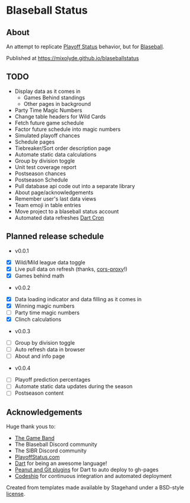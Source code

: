 # Blaseball Status
## About
An attempt to replicate [Playoff Status](http://playoffstatus.com)
 behavior, but for [Blaseball](https://blaseball.com).
 
Published at https://mixolyde.github.io/blaseballstatus

## TODO
* Display data as it comes in
  * Games Behind standings
  * Other pages in background
* Party Time Magic Numbers
* Change table headers for Wild Cards
* Fetch future game schedule
* Factor future schedule into magic numbers
* Simulated playoff chances
* Schedule pages
* Tiebreaker/Sort order description page
* Automate static data calculations
* Group by division toggle
* Unit test coverage report
* Postseason chances
* Postseason Schedule
* Pull database api code out into a separate library
* About page/acknowledgements
* Remember user's last data views
* Team emoji in table entries
* Move project to a blaseball status account
* Automated data refreshes [Dart Cron](https://pub.dev/packages/cron)

## Planned release schedule
* v0.0.1 
- [x] Wild/Mild league data toggle
- [x] Live pull data on refresh (thanks, [cors-proxy](https://github.com/Society-for-Internet-Blaseball-Research/cors-proxy)!)
- [x] Games behind math
* v0.0.2
- [x] Data loading indicator and data filling as it comes in
- [x] Winning magic numbers
- [ ] Party time magic numbers
- [x] Clinch calculations
* v0.0.3
- [ ] Group by division toggle
- [ ] Auto refresh data in browser
- [ ] About and info page
* v0.0.4
- [ ] Playoff prediction percentages
- [ ] Automate static data updates during the season
- [ ] Postseason content

## Acknowledgements
Huge thank yous to:
* [The Game Band](https://thegameband.com/)
* The Blaseball Discord community
* The SIBR Discord community
* [PlayoffStatus.com](http://PlayoffStatus.com)
* [Dart](https://dart.dev/) for being an awesome language!
* [Peanut and Git plugins](https://github.com/kevmoo) for Dart to auto deploy to gh-pages
* [Codeship](https://codeship.com) for continuous integration and automated deployment

Created from templates made available by Stagehand under a BSD-style
[license](https://github.com/dart-lang/stagehand/blob/master/LICENSE).
